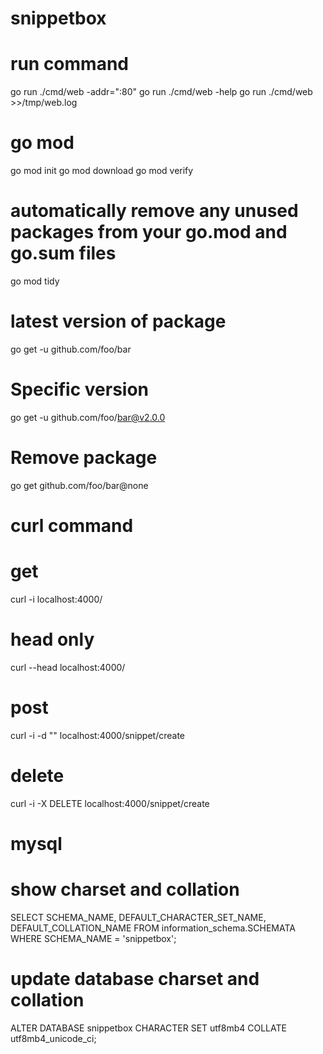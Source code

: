 # snippetbox

# run command 
go run ./cmd/web -addr=":80"
go run ./cmd/web -help
go run ./cmd/web >>/tmp/web.log

# go mod 

go mod init <package name or repo link>
go mod download
go mod verify
# automatically remove any unused packages from your go.mod and go.sum files
go mod tidy

# latest version of package
go get -u github.com/foo/bar
# Specific version
go get -u github.com/foo/bar@v2.0.0
# Remove package
go get github.com/foo/bar@none

# curl command
# get 
curl -i localhost:4000/
# head only
curl --head localhost:4000/
# post
curl -i -d "" localhost:4000/snippet/create
# delete
curl -i -X DELETE localhost:4000/snippet/create

# mysql

# show charset and collation
SELECT SCHEMA_NAME, DEFAULT_CHARACTER_SET_NAME, DEFAULT_COLLATION_NAME 
FROM information_schema.SCHEMATA 
WHERE SCHEMA_NAME = 'snippetbox';

# update database charset and collation
ALTER DATABASE snippetbox CHARACTER SET utf8mb4 COLLATE utf8mb4_unicode_ci;
